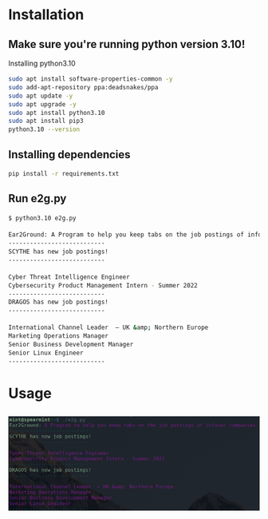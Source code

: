 # Installation
## Make sure you're running python version 3.10!
Installing python3.10
```bash
sudo apt install software-properties-common -y
sudo add-apt-repository ppa:deadsnakes/ppa
sudo apt update -y
sudo apt upgrade -y
sudo apt install python3.10
sudo apt install pip3
python3.10 --version
```

## Installing dependencies
```bash
pip install -r requirements.txt
```
## Run e2g.py
```bash
$ python3.10 e2g.py

Ear2Ground: A Program to help you keep tabs on the job postings of infosec companies
---------------------------
SCYTHE has new job postings!
---------------------------

Cyber Threat Intelligence Engineer
Cybersecurity Product Management Intern - Summer 2022
---------------------------
DRAGOS has new job postings!
---------------------------

International Channel Leader  – UK &amp; Northern Europe
Marketing Operations Manager
Senior Business Development Manager
Senior Linux Engineer
---------------------------

```

# Usage
## 
![e2g running](./e2gExample.png)

